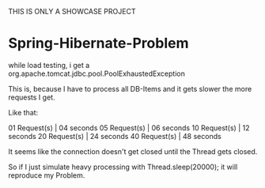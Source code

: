 THIS IS ONLY A SHOWCASE PROJECT

# Spring-Hibernate-Problem
while load testing, i get a org.apache.tomcat.jdbc.pool.PoolExhaustedException

This is, because I have to process all DB-Items and it gets slower the more requests I get.

Like that:

01 Request(s)  |  04 seconds
05 Request(s)  |  06 seconds
10 Request(s)  |  12 seconds
20 Request(s)  |  24 seconds
40 Request(s)  |  48 seconds

It seems like the connection doesn't get closed until the Thread gets closed. 

So if I just simulate heavy processing with Thread.sleep(20000); it will reproduce my Problem.
